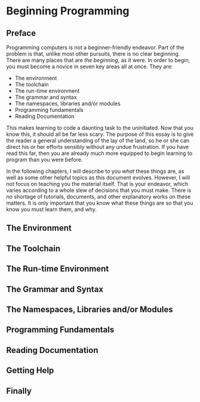 # Beginning Programming
## Preface
Programming computers is not a beginner-friendly endeavor. Part of the problem is that, unlike most other pursuits, there is no clear beginning. There are many places that are _the beginning_, as it were. In order to begin, you must become a novice in seven key areas all at once. They are:
* The environment
* The toolchain
* The run-time environment
* The grammar and syntax
* The namespaces, libraries and/or modules
* Programming fundamentals
* Reading Documentation

This makes learning to code a daunting task to the uninitiated. Now that you know this, it should all be far less scary. The purpose of this essay is to give the reader a general understanding of the lay of the land, so he or she can direct his or her efforts sensibly without any undue frustration. If you have read this far, then you are already much more equipped to begin learning to program than you were before.

In the following chapters, I will describe to you _what_ these things are, as well as some other helpful topics as this document evolves. However, I will not focus on teaching you the material itself. That is your endeavor, which varies according to a whole slew of decisions that you must make. There is no shortage of tutorials, documents, and other explanatory works on these matters. It is only important that you know what these things are so that you know you must learn them, and why.

## The Environment

## The Toolchain

## The Run-time Environment

## The Grammar and Syntax

## The Namespaces, Libraries and/or Modules

## Programming Fundamentals

## Reading Documentation

## Getting Help

## Finally
